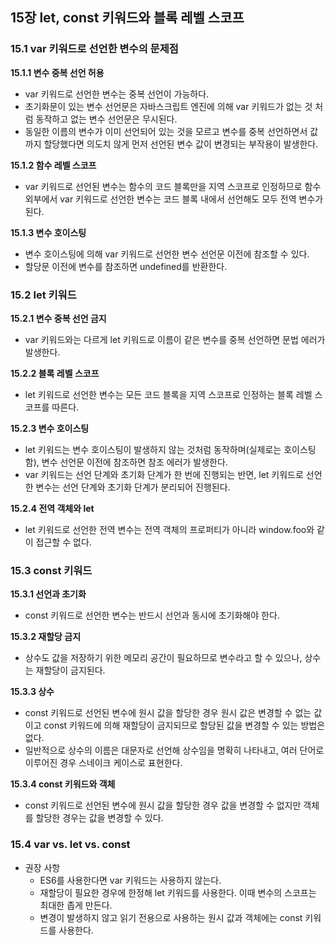 ## 15장 let, const 키워드와 블록 레벨 스코프

### 15.1 var 키워드로 선언한 변수의 문제점

**15.1.1 변수 중복 선언 허용**

- var 키워드로 선언한 변수는 중복 선언이 가능하다.
- 초기화문이 있는 변수 선언문은 자바스크립트 엔진에 의해 var 키워드가 없는 것 처럼 동작하고 없는 변수 선언문은 무시된다.
- 동일한 이름의 변수가 이미 선언되어 있는 것을 모르고 변수를 중복 선언하면서 값까지 할당했다면 의도치 않게 먼저 선언된 변수 값이 변경되는 부작용이 발생한다.

**15.1.2 함수 레벨 스코프**

- var 키워드로 선언된 변수는 함수의 코드 블록만을 지역 스코프로 인정하므로 함수 외부에서 var 키워드로 선언한 변수는 코드 블록 내에서 선언해도 모두 전역 변수가 된다.

**15.1.3 변수 호이스팅**

- 변수 호이스팅에 의해 var 키워드로 선언한 변수 선언문 이전에 참조할 수 있다.
- 할당문 이전에 변수를 참조하면 undefined를 반환한다.

### 15.2 let 키워드

**15.2.1 변수 중복 선언 금지**

- var 키워드와는 다르게 let 키워드로 이름이 같은 변수를 중복 선언하면 문법 에러가 발생한다.

**15.2.2 블록 레벨 스코프**

- let 키워드로 선언한 변수는 모든 코드 블록을 지역 스코프로 인정하는 블록 레벨 스코프를 따른다.

**15.2.3 변수 호이스팅**

- let 키워드는 변수 호이스팅이 발생하지 않는 것처럼 동작하며(실제로는 호이스팅 함), 변수 선언문 이전에 참조하면 참조 에러가 발생한다.
- var 키워드는 선언 단계와 초기화 단계가 한 번에 진행되는 반면, let 키워드로 선언한 변수는 선언 단계와 초기화 단계가 분리되어 진행된다.

**15.2.4 전역 객체와 let**

- let 키워드로 선언한 전역 변수는 전역 객체의 프로퍼티가 아니라 window.foo와 같이 접근할 수 없다.

### 15.3 const 키워드

**15.3.1 선언과 초기화**

- const 키워드로 선언한 변수는 반드시 선언과 동시에 초기화해야 한다.

**15.3.2 재할당 금지**

- 상수도 값을 저장하기 위한 메모리 공간이 필요하므로 변수라고 할 수 있으나, 상수는 재할당이 금지된다.

**15.3.3 상수**

- const 키워드로 선언된 변수에 원시 값을 할당한 경우 원시 값은 변경할 수 없는 값이고 const 키워드에 의해 재할당이 금지되므로 할당된 값을 변경할 수 있는 방법은 없다.
- 일반적으로 상수의 이름은 대문자로 선언해 상수임을 명확히 나타내고, 여러 단어로 이루어진 경우 스네이크 케이스로 표현한다.

**15.3.4 const 키워드와 객체**

- const 키워드로 선언된 변수에 원시 값을 할당한 경우 값을 변경할 수 없지만 객체를 할당한 경우는 값을 변경할 수 있다.

### 15.4 var vs. let vs. const

- 권장 사항
  - ES6를 사용한다면 var 키워드는 사용하지 않는다.
  - 재할당이 필요한 경우에 한정해 let 키워드를 사용한다. 이때 변수의 스코프는 최대한 좁게 만든다.
  - 변경이 발생하지 않고 읽기 전용으로 사용하는 원시 값과 객체에는 const 키워드를 사용한다.
